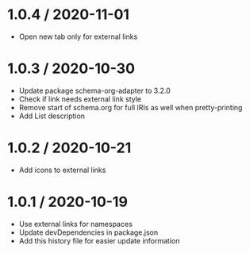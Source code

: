 1.0.4 / 2020-11-01
==================

  * Open new tab only for external links

1.0.3 / 2020-10-30
==================

  * Update package schema-org-adapter to 3.2.0
  * Check if link needs external link style
  * Remove start of schema.org for full IRIs as well when pretty-printing
  * Add List description

1.0.2 / 2020-10-21
==================

  * Add icons to external links

1.0.1 / 2020-10-19
==================

  * Use external links for namespaces
  * Update devDependencies in package.json
  * Add this history file for easier update information